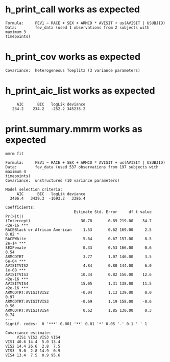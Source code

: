 # h_print_call works as expected

    Formula:     FEV1 ~ RACE + SEX + ARMCD * AVISIT + us(AVISIT | USUBJID)
    Data:        fev_data (used 1 observations from 2 subjects with maximum 3
    timepoints)

# h_print_cov works as expected

    Covariance:  heterogeneous Toeplitz (3 variance parameters)

# h_print_aic_list works as expected

         AIC      BIC   logLik deviance
       234.2    234.2   -252.2 345235.2

# print.summary.mmrm works as expected

    mmrm fit

    Formula:     FEV1 ~ RACE + SEX + ARMCD * AVISIT + us(AVISIT | USUBJID)
    Data:        fev_data (used 537 observations from 197 subjects with maximum 4
    timepoints)
    Covariance:  unstructured (10 variance parameters)

    Model selection criteria:
         AIC      BIC   logLik deviance
      3406.4   3439.3  -1693.2   3386.4

    Coefficients:
                                  Estimate Std. Error     df t value Pr(>|t|)
    (Intercept)                      30.78       0.89 219.00    34.7   <2e-16 ***
    RACEBlack or African American     1.53       0.62 169.00     2.5     0.02 *
    RACEWhite                         5.64       0.67 157.00     8.5    2e-14 ***
    SEXFemale                         0.33       0.53 166.00     0.6     0.54
    ARMCDTRT                          3.77       1.07 146.00     3.5    6e-04 ***
    AVISITVIS2                        4.84       0.80 144.00     6.0    1e-08 ***
    AVISITVIS3                       10.34       0.82 156.00    12.6   <2e-16 ***
    AVISITVIS4                       15.05       1.31 138.00    11.5   <2e-16 ***
    ARMCDTRT:AVISITVIS2              -0.04       1.13 139.00     0.0     0.97
    ARMCDTRT:AVISITVIS3              -0.69       1.19 158.00    -0.6     0.56
    ARMCDTRT:AVISITVIS4               0.62       1.85 130.00     0.3     0.74
    ---
    Signif. codes:  0 '***' 0.001 '**' 0.01 '*' 0.05 '.' 0.1 ' ' 1

    Covariance estimate:
         VIS1 VIS2 VIS3 VIS4
    VIS1 40.6 14.4  5.0 13.4
    VIS2 14.4 26.6  2.8  7.5
    VIS3  5.0  2.8 14.9  0.9
    VIS4 13.4  7.5  0.9 95.6
